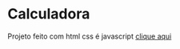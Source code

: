 # Calculadora 
 Projeto feito com html css é javascript
<a href="https://kaesssantos.github.io/Calculadora/"> clique aqui